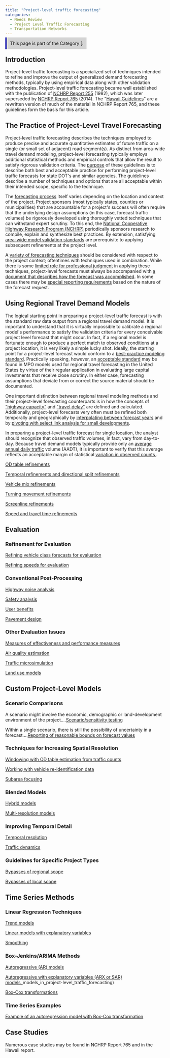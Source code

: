```yaml
---
title: "Project-level traffic forecasting"
categories:
  - Needs Review
  - Project Level Traffic Forecasting
  - Transportation Networks
---
```


<span style="background:lightgrey;padding:10px;border-left: thick double #0000aa;"> This page is part of the Category \[.</span>

Introduction
------------

Project-level traffic forecasting is a specialized set of techniques intended to refine and improve the output of generalized demand forecasting methods, typically by using empirical data along with other validation methodologies. Project-level traffic forecasting became well established with the publication of [NCHRP Report 255](http://teachamerica.com/tih/PDF/nchrp255.pdf) (1982), which was later superseded by [NCHRP Report 765](NCHRP_Report_765) (2014). The "[Hawaii Guidelines](https://rosap.ntl.bts.gov/view/dot/31466)" are a rewritten version of much of the material in NCHRP Report 765, and these guidelines form the basis for this article.

The Practice of Project-Level Travel Forecasting
------------------------------------------------

Project-level traffic forecasting describes the techniques employed to produce precise and accurate quantitative estimates of future traffic on a single (or small set of adjacent) road segment(s). As distinct from area-wide travel demand modeling, project-level forecasting typically employs additional statistical methods and empirical controls that allow the result to satisfy rigorous validation criteria. The [purpose](Purpose_of_project_level_travel_forecasting) of these guidelines is to describe both best and acceptable practice for performing project-level traffic forecasts for state DOT's and similar agencies. The guidelines describe a number of techniques and options that are all acceptable within their intended scope, specific to the technique.

The [forecasting process](Project_level_forecasting_process) itself varies depending on the location and context of the project. Project sponsors (most typically states, counties or municipalities) that are accountable for a project's success will often require that the underlying design assumptions (in this case, forecast traffic volumes) be rigorously developed using thoroughly vetted techniques that can withstand expert scrutiny. To this end, the [National Cooperative Highway Research Program (NCHRP)](National_guidelines_for_use_in_project_level_traffic_forecasting) periodically sponsors research to compile, explain and synthesize best practices. By extension, satisfying [area-wide model validation standards](Quality_assurance_and_validation_standards_in_project_level_traffic_forecasting) are prerequisite to applying subsequent refinements at the project level.

A [ variety of forecasting techniques](Choice_of_techniques_in_project_level_traffic_forecasts) should be considered with respect to the project context; oftentimes with techniques used in combination. While there is some [limited role for professional judgment](Limited_role_of_judgment_in_project_level_traffic_forecasting) in applying these techniques, project-level forecasts must always be accompanied with [ a document that describes how the forecast was accomplished](Documentation_standards_in_project_level_traffic_forecasting). In some cases there may be [ special reporting requirements](Special_reporting_requirements_in_project_level_traffic_forecasting) based on the nature of the forecast request.

Using Regional Travel Demand Models
-----------------------------------

The logical starting point in preparing a project-level traffic forecast is with the standard raw data output from a regional travel demand model. It is important to understand that it is virtually impossible to calibrate a regional model's performance to satisfy the validation criteria for every conceivable project level forecast that might occur. In fact, if a regional model is fortunate enough to produce a perfect match to observed conditions at a project location, it is very likely a simple lucky shot. Ideally, the starting point for a project-level forecast would conform to a [ best-practice modeling standard](Best_practical_experience_model_standard_in_project_level_traffic_forecasting). Practically speaking, however, an [acceptable standard](Acceptable_practical_experience_model_standard_in_project_level_traffic_forecasting) may be found in MPO models used for regional travel forecasting in the United States by virtue of their regular application in evaluating large capital investments that receive close scrutiny. In either case, forecasting assumptions that deviate from or correct the source material should be documented.

One important distinction between regional travel modeling methods and their project-level forecasting counterparts is in how the concepts of ["highway capacity"](Half_lane_rule_and_extensions_in_project_level_traffic_forecasting) and ["travel delay"](Discussion_of_travel_delay_in_acceptable_models_in_project_level_traffic_forecasting) are defined and calculated. Additionally, project-level forecasts very often must be refined both temporally and geographically by [interpolating between forecast years](Interpolation_between_forecast_years_in_project_level_traffic_forecasting) and by [pivoting with select link analysis for small developments](Pivoting_with_select_link_analysis_for_small_developments_in_project_level_traffic_forecasting).

In preparing a project-level traffic forecast for single location, the analyst should recognize that observed traffic volumes, in fact, vary from day-to-day. Because travel demand models typically provide only an [ average annual daily traffic](Average_Annual_Daily_Traffic) volume (AADT), it is important to verify that this average reflects an acceptable margin of statistical [ variation in observed counts ](Errors_and_variability_in_volume_data_for_project_level_traffic_forecasts) .

[OD table refinements](OD_table_refinements_in_project_level_traffic_forecasting)

[Temporal refinements and directional split refinements](Temporal_refinements_and_directional_split_refinements_in_project_level_traffic_forecasting)

[Vehicle mix refinements](Vehicle_mix_refinements_in_project_level_traffic_forecasting)

[Turning movement refinements](Turning_movement_refinements_in_project_level_traffic_forecasting)

[Screenline refinements](Screenline_refinements_in_project_level_traffic_forecasting)

[Speed and travel time refinements](Speed_and_travel_time_refinements_in_project_level_traffic_forecasting)

Evaluation
----------

### Refinement for Evaluation

[Refining vehicle class forecasts for evaluation](Refining_vehicle_class_forecasts_for_evaluation_in_project_level_traffic_forecasting)

[Refining speeds for evaluation](Refining_speeds_for_evaluation_in_project_level_traffic_forecasting)

### Conventional Post-Processing

[Highway noise analysis](Highway_noise_analysis_in_project_level_traffic_forecasting)

[Safety analysis](Safety_Analysis)

[User benefits](User_benefits_in_project_level_traffic_forecasting)

[Pavement design](Pavement_design_in_project_level_traffic_forecasting)

### Other Evaluation Issues

[Measures of effectiveness and performance measures](Measures_of_effectiveness_and_performance_measures_in_project_level_traffic_forecasting)

[Air quality estimation](Air_quality_estimation_in_project_level_traffic_forecasting)

[Traffic microsimulation](Traffic_microsimulation_in_project_level_traffic_forecasting)

[Land use models](Land_use_models_in_project_level_traffic_forecasting)

Custom Project-Level Models
---------------------------

### Scenario Comparisons

A scenario might involve the economic, demographic or land-development environment of the project....[Scenario/sensitivity testing](Scenario_sensitivity_testing_in_project_level_traffic_forecasting)

Within a single scenario, there is still the possibility of uncertainty in a forecast....[Reporting of reasonable bounds on forecast values](Reporting_of_reasonable_bounds_on_forecast_values_in_project_level_traffic_forecasting)

### Techniques for Increasing Spatial Resolution

[Windowing with OD table estimation from traffic counts](Windowing_with_OD_table_estimation_from_traffic_counts_in_project_level_traffic_forecasting)

[Working with vehicle re-identification data](Working_with_vehicle_re_identification_data_in_project_level_traffic_forecasting)

[Subarea focusing](Subarea_focusing_in_project_level_traffic_forecasting)

### Blended Models

[Hybrid models](Hybrid_models_in_project_level_traffic_forecasting)

[Multi-resolution models](Multi_resolution_models)

### Improving Temporal Detail

[Temporal resolution](Temporal_resolution_in_project_level_traffic_forecasting)

[Traffic dynamics](Traffic_dynamics_in_project_level_traffic_forecasting)

### Guidelines for Specific Project Types

[Bypasses of regional scope](Bypasses_of_regional_scope_in_project_level_traffic_forecasting)

[Bypasses of local scope](Bypasses_of_local_scope_in_project_level_traffic_forecasting)

Time Series Methods
-------------------

### Linear Regression Techniques

[Trend models](Trend_models_in_project_level_traffic_forecasting)

[Linear models with explanatory variables](Linear_models_with_explanatory_variables_in_project_level_traffic_forecasting)

[Smoothing](Smoothing_in_project_level_traffic_forecasting)

### Box-Jenkins/ARIMA Methods

[Autoregressive (AR) models](Autoregressive_models_in_project_forecasting)

[Autoregressive with explanatory variables (ARX or SAR) models](Autoregressive_with_explanatory_variables_ARX_or_SAR)_models_in_project-level_traffic_forecasting)

[Box-Cox transformations](Box_Cox_transformations_in_project_level_traffic_forecasting)

### Time Series Examples

[Example of an autoregression model with Box-Cox transformation](Example_of_an_autoregression_model_with_Box_Cox_transformation)

Case Studies
------------

Numerous case studies may be found in NCHRP Report 765 and in the Hawaii report.
